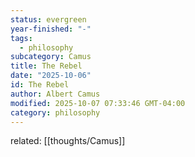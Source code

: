 ```yaml
---
status: evergreen
year-finished: "-"
tags:
  - philosophy
subcategory: Camus
title: The Rebel
date: "2025-10-06"
id: The Rebel
author: Albert Camus
modified: 2025-10-07 07:33:46 GMT-04:00
category: philosophy
---
```


related: [[thoughts/Camus]]
